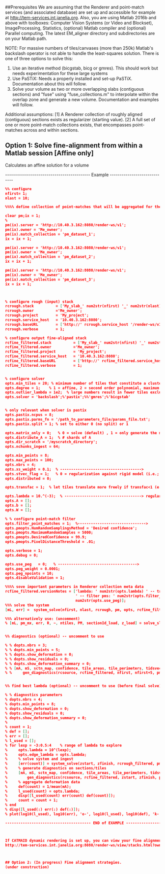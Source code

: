 ##Prerequisites
We are assuming that the Renderer and point-match services (and associated database) are set up and accessible for example at http://tem-services.int.janelia.org.
Also, you are using Matlab 2016b and above with toolboxes: Computer Vision Systems (or Video and Blockset), ImageProcessing, Statistics, (optional) Matlab compiler and (optional) Parallel computing. The latest EM_aligner directory and subdirectories are on your Matlab path.

NOTE:
For massive numbers of tiles/canvases (more than 250k) Matlab's backslash operator is not able to handle the least-squares solution. There is one of three options to solve this:
1. Use an iterative method (bicgstab, bicg or gmres). This should work but needs experimentation for these large systems
2. Use PaSTiX: Needs a properly installed and set-up PaSTiX. Documentation about this will follow.
3. Solve your volume as two or more overlapping slabs (contiguous sections) and "fuse" using "fuse_collections.m" to interpolate within the overlap zone and generate a new volume. Documentation and examples will follow.

Additional assumptions:
[1] A Renderer collection of roughly aligned (contiguous) sections exists as regularizer (starting value). 
[2] A full set of one or more point-match collections exists, that encompasses point-matches across and within sections.

## Option 1: Solve fine-alignment from within a Matlab session [Affine only]

Calculates an affine solution for a volume


------------------------------------------- Example -----------------------------
```json
%% configure
nfirst= 1;
nlast = 10;

%%%% define collection of point-matches that will be aggregated for the solve.

clear pm;ix = 1;
% 
pm(ix).server = 'http://10.40.3.162:8080/render-ws/v1';
pm(ix).owner = 'Me_owner';
pm(ix).match_collection = 'pm_dataset_1';
ix = ix + 1;

pm(ix).server = 'http://10.40.3.162:8080/render-ws/v1';
pm(ix).owner = 'Me_owner';
pm(ix).match_collection = 'pm_dataset_2';
ix = ix + 1;

pm(ix).server = 'http://10.40.3.162:8080/render-ws/v1';
pm(ix).owner = 'Me_owner';
pm(ix).match_collection = 'pm_dataset_3';
ix = ix + 1;



% configure rough (input) stack
rcrough.stack          = ['My_slab_' num2str(nfirst) '_' num2str(nlast) '_rough'];
rcrough.owner          ='Me_owner';
rcrough.project        = 'My_project';
rcrough.service_host   = '10.40.3.162:8080';
rcrough.baseURL        = ['http://' rcrough.service_host '/render-ws/v1'];
rcrough.verbose        = 1;

% configure output fine-aligned stack
rcfine_filtered.stack          = ['My_slab_' num2str(nfirst) '_' num2str(nlast) '_fine'];
rcfine_filtered.owner          ='Me_owner';
rcfine_filtered.project        = 'My_project';
rcfine_filtered.service_host   = '10.40.3.162:8080';
rcfine_filtered.baseURL        = ['http://' rcfine_filtered.service_host '/render-ws/v1'];
rcfine_filtered.verbose        = 1;


% configure solver
opts.min_tiles = 20; % minimum number of tiles that constitute a cluster to be solved. Below this, no modification happens
opts.degree = 1;    % 1 = affine, 2 = second order polynomial, maximum is 3
opts.outlier_lambda = 1e2;  % large numbers result in fewer tiles excluded
opts.solver = 'backslash';%'pastix';%%'gmres';%'bicgstab'


% only relevant when solver is pastix
opts.pastix.ncpus = 8;
opts.pastix.parms_fn = '/path_to_parameters_file/params_file.txt';
opts.pastix.split = 1; % set to either 0 (no split) or 1

opts.matrix_only = 0;   % 0 = solve (default) , 1 = only generate the matrix. For debugging only
opts.distribute_A = 1;  % # shards of A
opts.dir_scratch = '/myscratch_directory';
opts.nchunks_ingest = 64;

opts.min_points = 8;
opts.max_points = 100;
opts.nbrs = 4;
opts.xs_weight = 0.1;  % ------------------------------------->
opts.stvec_flag = 1;   % 0 = regularization against rigid model (i.e.; starting value is not supplied by rc)
opts.distributed = 0;

opts.transfac = 1;  % let tiles translate more freely if transfac<1 (e.g. 1e-5)

opts.lambda = 10.^(-3);  % -----------------------------------> regularization parameters
opts.A = [];
opts.b = [];
opts.W = [];

% % configure point-match filter
opts.filter_point_matches = 1;  %------------------------------->
opts.pmopts.NumRandomSamplingsMethod = 'Desired confidence';
opts.pmopts.MaximumRandomSamples = 5000;
opts.pmopts.DesiredConfidence = 99.9;
opts.pmopts.PixelDistanceThreshold = .01;

opts.verbose = 1;
opts.debug = 0;

opts.use_peg   = 0;   % ------------------------------------>
opts.peg_weight = 0.0001;
opts.peg_npoints = 10;
opts.disableValidation = 1;

%%%% sove important parameters in Renderer collection meta data
rcfine_filtered.versionNotes = ['lambda: ' num2str(opts.lambda) ' -- transfac: ' num2str(opts.transfac) ...
                                ' -- filter pms: ' num2str(opts.filter_point_matches) ' -- use peg: ' ...
                                num2str(opts.use_peg)];
%%% solve the system
[mL, err] =  system_solve(nfirst, nlast, rcrough, pm, opts, rcfine_filtered);  %%% fast solve and ingest

%%% alternatively use: (uncomment)
% [mL, pm_mx, err, R, ~, ntiles, PM, sectionId_load, z_load] = solve_slab(rcrough, pm, nfirst, nlast, rcfine_filtered, opts);


%% diagnostics (optional) -- uncomment to use

% % dopts.nbrs = 3;
% % dopts.min_points = 5;
% % dopts.show_deformation = 0;
% % dopts.show_residuals = 0;
% % dopts.show_deformation_summary = 0;
% % [mA, mS, sctn_map, confidence, tile_areas, tile_perimeters, tidsvec, Resx,Resy] =...
% %     gen_diagnostics(rcsource, rcfine_filtered, nfirst, nfirst+5, pm, dopts);


%% find best lambda (optional) -- uncomment to use (before final solve)

% % diagnostics parameters
% dopts.nbrs = 4;
% dopts.min_points = 8;
% dopts.show_deformation = 0;
% dopts.show_residuals = 0;
% dopts.show_deformation_summary = 0;
% 
% count = 1;
% def = [];
% err = [];
% l_used = [];
% for lexp = -3:0.5:4    % range of lambda to explore
%     opts.lambda = 10^(lexp);
%     opts.edge_lambda = opts.lambda;
%     % solve system and ingest
%     [err(count)] = system_solve(zstart, zfinish, rcrough_filtered, pm, opts, rcfine_filtered);
%     % generate diagnostics on sections/tiles
%     [mA, mS, sctn_map, confidence, tile_areas, tile_perimeters, tidsvec] =...
%         gen_diagnostics(rcsource, rcfine_filtered, zstart, zfinish, pm, dopts);
%     % aggregate deformation data
%     def(count) = 1/mean(mA);
%     l_used(count) = opts.lambda;
%     disp([l_used(count) err(count) def(count)]);
%     count = count + 1;
% end
% disp([l_used(:) err(:) def(:)]);
% plot(log10(l_used), log10(err), 'o-', log10(l_used), log10(def), 'k-');

--------------------------------------- END of EXAMPLE -------------------------------



If CATMAID dynamic rendering is set up, you can view your fine alignment using a URL for example similar to this:
http://tem-services.int.janelia.org:8080/render-ws/view/stacks.html?owner=flyTEM&project=test&dynamicRenderHost=renderer:8080&catmaidHost=renderer-catmaid:8000



## Option 2: (In progress) Fine alignment strategies. 
(under construction)

```




